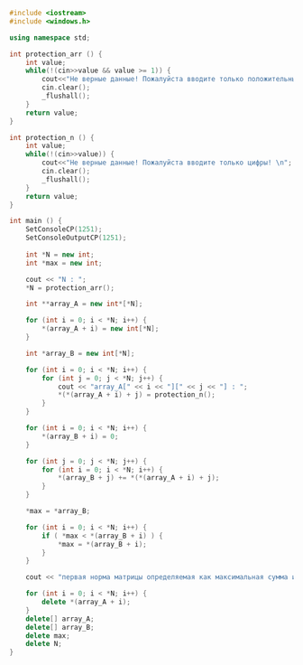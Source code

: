 ﻿```c++
#include <iostream>
#include <windows.h>

using namespace std;

int protection_arr () {
	int value;
	while(!(cin>>value && value >= 1)) {
		cout<<"Не верные данные! Пожалуйста вводите только положительные цифры больше 0! \n";
		cin.clear();
		_flushall();
	}
	return value;
}

int protection_n () {
	int value;
	while(!(cin>>value)) {
		cout<<"Не верные данные! Пожалуйста вводите только цифры! \n";
		cin.clear();
		_flushall();
	}
	return value;
}

int main () {
	SetConsoleCP(1251);
	SetConsoleOutputCP(1251);
	
	int *N = new int;
	int *max = new int;

	cout << "N : ";
	*N = protection_arr();

	int **array_A = new int*[*N];

	for (int i = 0; i < *N; i++) {
		*(array_A + i) = new int[*N]; 
	}

	int *array_B = new int[*N];

	for (int i = 0; i < *N; i++) {
		for (int j = 0; j < *N; j++) {
			cout << "array_A[" << i << "][" << j << "] : ";
			*(*(array_A + i) + j) = protection_n();
		}
	}

	for (int i = 0; i < *N; i++) {
		*(array_B + i) = 0;
	}

	for (int j = 0; j < *N; j++) {
		for (int i = 0; i < *N; i++) {
			*(array_B + j) += *(*(array_A + i) + j);
		}
	}

	*max = *array_B;

	for (int i = 0; i < *N; i++) {
		if ( *max < *(array_B + i) ) {
			*max = *(array_B + i);
		}
	}

	cout << "первая норма матрицы определяемая как максимальная сумма из сумм элементов по столбцам : " << *max;

	for (int i = 0; i < *N; i++) {
		delete *(array_A + i);
	}
	delete[] array_A;
	delete[] array_B;
	delete max;
	delete N;
}

```
